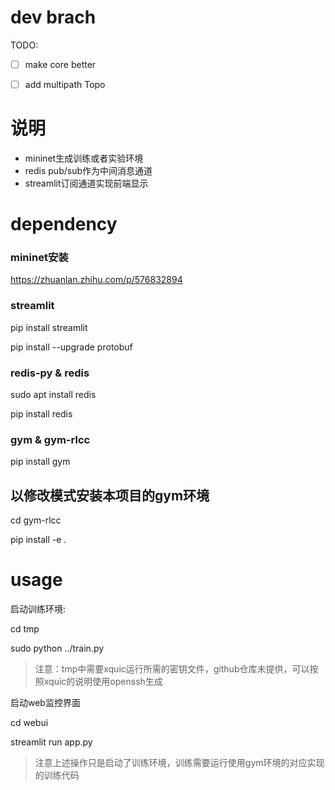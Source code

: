 # dev brach 

TODO:
- [ ] make core better
- [ ] add multipath Topo


# 说明
- mininet生成训练或者实验环境
- redis pub/sub作为中间消息通道
- streamlit订阅通道实现前端显示

# dependency

### mininet安装
https://zhuanlan.zhihu.com/p/576832894

### streamlit
pip install streamlit

pip install --upgrade protobuf

### redis-py & redis
sudo apt install redis

pip install redis

### gym & gym-rlcc
pip install gym

## 以修改模式安装本项目的gym环境
cd gym-rlcc

pip install -e .

# usage
启动训练环境:

cd tmp

sudo python ../train.py


> 注意：tmp中需要xquic运行所需的密钥文件，github仓库未提供，可以按照xquic的说明使用openssh生成

启动web监控界面

cd webui

streamlit run app.py


> 注意上述操作只是启动了训练环境，训练需要运行使用gym环境的对应实现的训练代码
